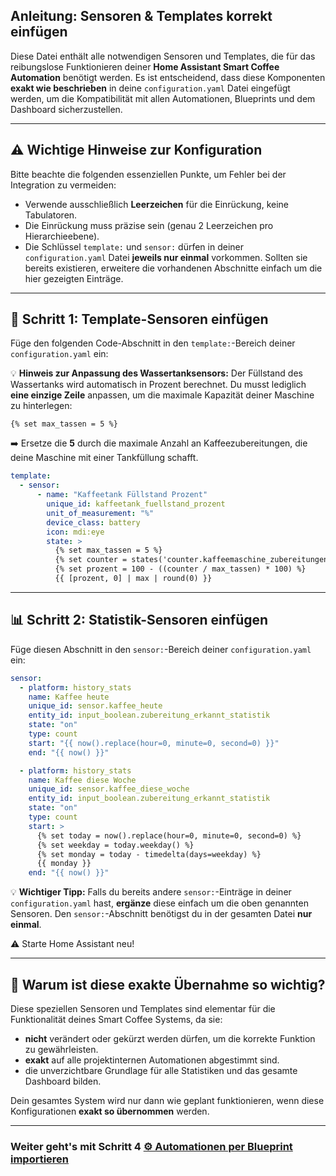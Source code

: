## Anleitung: Sensoren & Templates korrekt einfügen

Diese Datei enthält alle notwendigen Sensoren und Templates, die für das reibungslose Funktionieren deiner **Home Assistant Smart Coffee Automation** benötigt werden. Es ist entscheidend, dass diese Komponenten **exakt wie beschrieben** in deine `configuration.yaml` Datei eingefügt werden, um die Kompatibilität mit allen Automationen, Blueprints und dem Dashboard sicherzustellen.

---

## ⚠️ Wichtige Hinweise zur Konfiguration

Bitte beachte die folgenden essenziellen Punkte, um Fehler bei der Integration zu vermeiden:  
  
- Verwende ausschließlich **Leerzeichen** für die Einrückung, keine Tabulatoren.  
- Die Einrückung muss präzise sein (genau 2 Leerzeichen pro Hierarchieebene).  
- Die Schlüssel `template:` und `sensor:` dürfen in deiner `configuration.yaml` Datei **jeweils nur einmal** vorkommen. Sollten sie bereits existieren, erweitere die vorhandenen Abschnitte einfach um die hier gezeigten Einträge.

---

## 🧩 Schritt 1: Template-Sensoren einfügen  
  
Füge den folgenden Code-Abschnitt in den `template:`-Bereich deiner `configuration.yaml` ein:  
  
💡 **Hinweis zur Anpassung des Wassertanksensors:** 
Der Füllstand des Wassertanks wird automatisch in Prozent berechnet. Du musst lediglich **eine einzige Zeile** anpassen, um die maximale Kapazität deiner Maschine zu hinterlegen:

```jinja2
{% set max_tassen = 5 %}
```

➡️ Ersetze die **5** durch die maximale Anzahl an Kaffeezubereitungen, die deine Maschine mit einer Tankfüllung schafft.

```yaml
template:
  - sensor:
      - name: "Kaffeetank Füllstand Prozent"
        unique_id: kaffeetank_fuellstand_prozent
        unit_of_measurement: "%"
        device_class: battery
        icon: mdi:eye
        state: >
          {% set max_tassen = 5 %} 
          {% set counter = states('counter.kaffeemaschine_zubereitungen') | int(0) %}
          {% set prozent = 100 - ((counter / max_tassen) * 100) %}
          {{ [prozent, 0] | max | round(0) }}

```
---

## 📊 Schritt 2: Statistik-Sensoren einfügen

Füge diesen Abschnitt in den `sensor:`-Bereich deiner `configuration.yaml` ein:

```yaml
sensor:
  - platform: history_stats
    name: Kaffee heute
    unique_id: sensor.kaffee_heute
    entity_id: input_boolean.zubereitung_erkannt_statistik
    state: "on"
    type: count
    start: "{{ now().replace(hour=0, minute=0, second=0) }}"
    end: "{{ now() }}"

  - platform: history_stats
    name: Kaffee diese Woche
    unique_id: sensor.kaffee_diese_woche
    entity_id: input_boolean.zubereitung_erkannt_statistik
    state: "on"
    type: count
    start: >
      {% set today = now().replace(hour=0, minute=0, second=0) %}
      {% set weekday = today.weekday() %}
      {% set monday = today - timedelta(days=weekday) %}
      {{ monday }}
    end: "{{ now() }}"
```

💡 **Wichtiger Tipp:** Falls du bereits andere `sensor:`-Einträge in deiner `configuration.yaml` hast, **ergänze** diese einfach um die oben genannten Sensoren. Den `sensor:`-Abschnitt benötigst du in der gesamten Datei **nur einmal**.

⚠️ Starte Home Assistant neu!

---

## 💪 Warum ist diese exakte Übernahme so wichtig?

Diese speziellen Sensoren und Templates sind elementar für die Funktionalität deines Smart Coffee Systems, da sie:

- **nicht** verändert oder gekürzt werden dürfen, um die korrekte Funktion zu gewährleisten.
- **exakt** auf alle projektinternen Automationen abgestimmt sind.
- die unverzichtbare Grundlage für alle Statistiken und das gesamte Dashboard bilden.

Dein gesamtes System wird nur dann wie geplant funktionieren, wenn diese Konfigurationen **exakt so übernommen** werden.

---

### Weiter geht's mit Schritt 4 **[⚙ Automationen per Blueprint importieren](https://github.com/Dajwitt/homeassistant-smart-coffee-automation3.0/blob/main/readme.md#-schritt-4-automationen-per-blueprint-importieren)**

